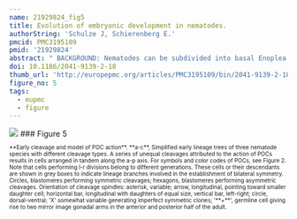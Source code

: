 ```yaml
---
name: 21929824_fig5
title: Evolution of embryonic development in nematodes.
authorString: 'Schulze J, Schierenberg E.'
pmcid: PMC3195109
pmid: '21929824'
abstract: " BACKGROUND: Nematodes can be subdivided into basal Enoplea (clades 1 and 2) and more derived Chromadorea (clades 3 to 12). Embryogenesis of Caenorhabditis elegans (clade 9) has been analyzed in most detail. Their establishment of polarity and asymmetric cleavage requires the differential localization of PAR proteins. Earlier studies on selected other nematodes revealed that embryonic development of nematodes is more diverse than the essentially invariant development of C. elegans and the classic study object Ascaris had suggested. To obtain a more detailed picture of variations and evolutionary trends we compared embryonic cell lineages and pattern formation in embryos of all 12 nematode clades. METHODS: The study was conducted using 4-D microscopy and 3-D modeling of developing embryos. RESULTS: We found dramatic differences compared to C. elegans in Enoplea but also considerable variations among Chromadorea. We discovered 'Polarity Organizing Centers' (POCs) that orient cleavage spindles along the anterior-posterior axis in distinct cells over consecutive cell generations. The resulting lineally arranged blastomeres represent a starting point for the establishment of bilateral symmetry within individual lineages. We can discern six different early cleavage types and suggest that these variations are due to modifications in the activity of the POCs in conjunction with changes in the distribution of PAR proteins. In addition, our studies indicate that lineage complexity advanced considerably during evolution, that is we observe trends towards an increase of somatic founder cells, from monoclonal to polyclonal lineages and from a variable (position-dependent) to an invariable (lineage-dependent) way of cell fate specification. In contrast to the early phase of embryogenesis, the second half ('morphogenesis') appears similar in all studied nematodes. Comparison of early cleavage between the basal nematode Tobrilus stefanskii and the tardigrade Hypsibius dujardini revealed surprising similarities indicating that the presence of POCs is not restricted to nematode embryos. CONCLUSIONS: The pattern of cleavage, spatial arrangement and differentiation of cells diverged dramatically during the history of the phylum Nematoda without corresponding changes in the phenotype. While in all studied representatives the same distinctive developmental steps need to be taken, cell behavior leading to these is not conserved."
doi: 10.1186/2041-9139-2-18
thumb_url: 'http://europepmc.org/articles/PMC3195109/bin/2041-9139-2-18-5.gif'
figure_no: 5
tags:
  - eupmc
  - figure
---
```

<img src='http://europepmc.org/articles/PMC3195109/bin/2041-9139-2-18-5.jpg' style='max-height: 300px'>
### Figure 5
<p style='font-size: 10px;'>**Early cleavage and model of POC action**. **a-c**, Simplified early lineage trees of three nematode species with different cleavage types. A series of unequal cleavages attributed to the action of POCs results in cells arranged in tandem along the a-p axis. For symbols and color codes of POCs, see Figure 2. Note that cells performing l-r divisions belong to different generations. These cells or their descendants are shown in grey boxes to indicate lineage branches involved in the establishment of bilateral symmetry. Circles, blastomeres performing symmetric cleavages; hexagons, blastomeres performing asymmetric cleavages. Orientation of cleavage spindles: asterisk, variable; arrow, longitudinal, pointing toward smaller daughter cell; horizontal bar, longitudinal with daughters of equal size, vertical bar, left-right; circle, dorsal-ventral; 'X' somewhat variable generating imperfect symmetric clones; '**+**', germline cell giving rise to two mirror image gonadal arms in the anterior and posterior half of the adult.</p>